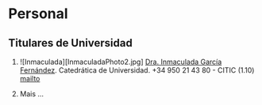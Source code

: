 # Personal

## Titulares de Universidad

1. ![Inmaculada][InmaculadaPhoto2.jpg] [Dra. Inmaculada García Fernández](https://hpca.ual.es/~inma/). Catedrática de Universidad. +34 950 21 43 80 - CITIC (1.10) [mailto](igarcia@ual.es)

2. Mais ...
